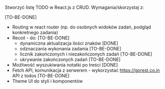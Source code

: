 Stworzyć listę TODO w React.js z CRUD.
Wymagania/skorzystaj z:

[TO-BE-DONE]
- Routing w react router (np. do osobnych widoków zadań, podgląd konkretnego zadania)
- Recoil - do:
[TO-BE-DONE]
     - dynamiczna aktualizacja ilości znaków
[DONE]
     - odznaczania wykonania zadania
[TO-BE-DONE]
     - licznik zakończonych i niezakończonych zadań
[TO-BE-DONE]
     - ukrywanie zakończonych zadań
[TO-BE-DONE]
- Możliwość wyszukiwania notatki po treści
[DONE]
- Fetch API, komunikacja z serwerem - wykorzystać https://gorest.co.in API z todos
[TO-BE-DONE]
- Theme UI do styli i komponentów